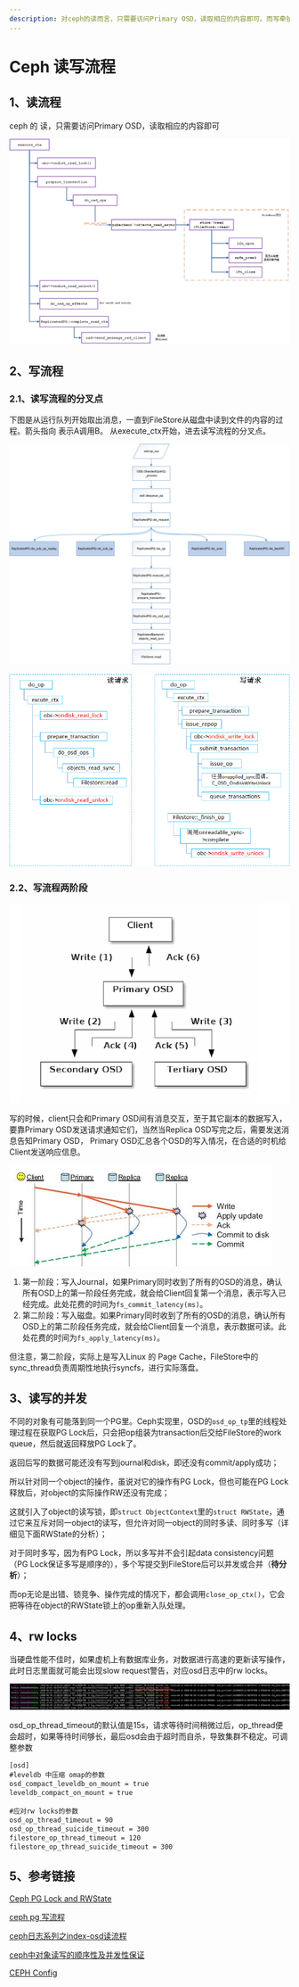 ```yaml
---
description: 对ceph的读而言，只需要访问Primary OSD，读取相应的内容即可。而写牵扯到多个副本，相对复杂
---
```


# Ceph 读写流程

## 1、读流程

ceph 的 读，只需要访问Primary OSD，读取相应的内容即可

![](../.gitbook/assets/image%20%2827%29.png)

## 2、写流程

### 2.1、读写流程的分叉点

下图是从运行队列开始取出消息，一直到FileStore从磁盘中读到文件的内容的过程。箭头指向 表示A调用B。   从execute\_ctx开始，进去读写流程的分叉点。

![](../.gitbook/assets/image%20%2837%29.png)

![](../.gitbook/assets/image%20%2819%29.png)

### 2.2、写流程两阶段

![](../.gitbook/assets/image%20%2831%29.png)

写的时候，client只会和Primary OSD间有消息交互，至于其它副本的数据写入，要靠Primary OSD发送请求通知它们，当然当Replica OSD写完之后，需要发送消息告知Primary OSD， Primary OSD汇总各个OSD的写入情况，在合适的时机给Client发送响应信息。

![](../.gitbook/assets/image.png)

1. 第一阶段：写入Journal，如果Primary同时收到了所有的OSD的消息，确认所有OSD上的第一阶段任务完成，就会给Client回复第一个消息，表示写入已经完成。此处花费的时间为`fs_commit_latency(ms)`。
2. 第二阶段：写入磁盘。如果Primary同时收到了所有的OSD的消息，确认所有OSD上的第二阶段任务完成，就会给Client回复一个消息，表示数据可读。此处花费的时间为`fs_apply_latency(ms)`。

但注意，第二阶段，实际上是写入Linux 的 Page Cache，FileStore中的sync\_thread负责周期性地执行syncfs，进行实际落盘。

## 3、读写的并发

不同的对象有可能落到同一个PG里。Ceph实现里，OSD的`osd_op_tp`里的线程处理过程在获取PG Lock后，只会把op组装为transaction后交给FileStore的work queue，然后就返回释放PG Lock了。

返回后写的数据可能还没有写到journal和disk，即还没有commit/apply成功；

所以针对同一个object的操作，虽说对它的操作有PG Lock，但也可能在PG Lock释放后，对object的实际操作RW还没有完成；

这就引入了object的读写锁，即`struct ObjectContext`里的`struct RWState`，通过它来互斥对同一object的读写，但允许对同一object的同时多读、同时多写（详细见下面RWState的分析）；

对于同时多写，因为有PG Lock，所以多写并不会引起data consistency问题（PG Lock保证多写是顺序的），多个写提交到FileStore后可以并发或合并（**待分析**）；

而op无论是出错、锁竞争、操作完成的情况下，都会调用`close_op_ctx()`，它会把等待在object的RWState锁上的op重新入队处理。

## 4、rw locks

当硬盘性能不佳时，如果虚机上有数据库业务，对数据进行高速的更新读写操作，此时日志里面就可能会出现slow request警告，对应osd日志中的rw locks。

![](../.gitbook/assets/image%20%2812%29.png)

osd\_op\_thread\_timeout的默认值是15s，请求等待时间稍微过后，op\_thread便会超时，如果等待时间够长，最后osd会由于超时而自杀，导致集群不稳定。可调整参数

```text
[osd]
#leveldb 中压缩 omap的参数
osd_compact_leveldb_on_mount = true
leveldb_compact_on_mount = true

#应对rw locks的参数
osd_op_thread_timeout = 90
osd_op_thread_suicide_timeout = 300
filestore_op_thread_timeout = 120
filestore_op_thread_suicide_timeout = 300
```

## 5、参考链接

[Ceph PG Lock and RWState](http://www.yangguanjun.com/2017/05/24/Ceph-PGLock-RWState/)

[ceph pg 写流程](http://bean-li.github.io/ceph-write-flow/)

[ceph日志系列之index-osd读流程](http://strugglesquirrel.com/2018/12/18/%E7%9C%8B%E6%87%82ceph%E6%97%A5%E5%BF%97%E7%B3%BB%E5%88%97%E4%B9%8Bindex-osd%E8%AF%BB%E6%B5%81%E7%A8%8B-%E4%B8%8A/)

[ceph中对象读写的顺序性及并发性保证](http://www.sysnote.org/2016/08/29/ceph-io-sequence/)

[CEPH Config](https://docs.ceph.com/docs/jewel/rados/configuration/osd-config-ref/)





